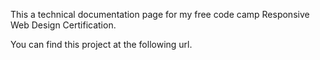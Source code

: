 This a technical documentation page for my free code camp Responsive Web Design Certification.

You can find this project at the following url.
### 